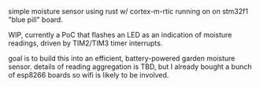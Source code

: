 simple moisture sensor using rust w/ cortex-m-rtic running on on stm32f1 "blue pill" board.

WIP, currently a PoC that flashes an LED as an indication of moisture readings, driven by TIM2/TIM3 timer interrupts.

goal is to build this into an efficient, battery-powered garden moisture sensor. details of reading aggregation is TBD, but I already bought a bunch of esp8266 boards so wifi is likely to be involved.
